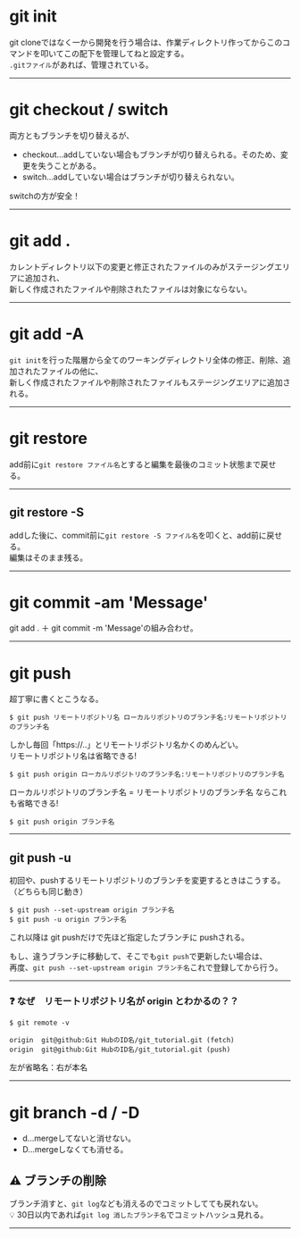 # git init
git cloneではなく一から開発を行う場合は、作業ディレクトリ作ってからこのコマンドを叩いてこの配下を管理してねと設定する。  
`.gitファイル`があれば、管理されている。
***

# git checkout / switch
両方ともブランチを切り替えるが、
- checkout...addしていない場合もブランチが切り替えられる。そのため、変更を失うことがある。
- switch...addしていない場合はブランチが切り替えられない。

switchの方が安全！
***

# git add .
カレントディレクトリ以下の変更と修正されたファイルのみがステージングエリアに追加され、    
新しく作成されたファイルや削除されたファイルは対象にならない。    
***

# git add -A
`git init`を行った階層から全てのワーキングディレクトリ全体の修正、削除、追加されたファイルの他に、    
新しく作成されたファイルや削除されたファイルもステージングエリアに追加される。
***

# git restore
add前に`git restore ファイル名`とすると編集を最後のコミット状態まで戻せる。
***

## git restore -S
addした後に、commit前に`git restore -S ファイル名`を叩くと、add前に戻せる。  
編集はそのまま残る。
***

# git commit -am 'Message'
git add . ＋ git commit -m 'Message'の組み合わせ。
***

# git push
超丁寧に書くとこうなる。    
~~~
$ git push リモートリポジトリ名 ローカルリポジトリのブランチ名:リモートリポジトリのブランチ名
~~~
    
しかし毎回「https://..」とリモートリポジトリ名かくのめんどい。    
リモートリポジトリ名は省略できる!
~~~
$ git push origin ローカルリポジトリのブランチ名:リモートリポジトリのブランチ名
~~~

ローカルリポジトリのブランチ名 = リモートリポジトリのブランチ名 ならこれも省略できる!
~~~
$ git push origin ブランチ名
~~~
***

## git push -u
初回や、pushするリモートリポジトリのブランチを変更するときはこうする。（どちらも同じ動き）
~~~
$ git push --set-upstream origin ブランチ名
$ git push -u origin ブランチ名
~~~
これ以降は git pushだけで先ほど指定したブランチに pushされる。

もし、違うブランチに移動して、そこでも`git push`で更新したい場合は、  
再度、`git push --set-upstream origin ブランチ名`これで登録してから行う。
***

### ❓ なぜ　リモートリポジトリ名が origin とわかるの？？
~~~
$ git remote -v

origin  git@github:Git HubのID名/git_tutorial.git (fetch)
origin  git@github:Git HubのID名/git_tutorial.git (push)
~~~
左が省略名：右が本名
***

# git branch -d / -D
- d...mergeしてないと消せない。  
- D...mergeしなくても消せる。
  
## ⚠️ ブランチの削除
ブランチ消すと、`git log`なども消えるのでコミットしてても戻れない。  
💡 30日以内であれば`git log 消したブランチ名`でコミットハッシュ見れる。
***
